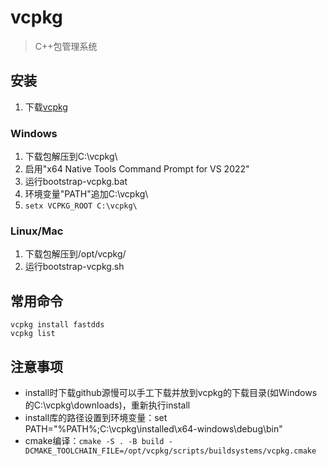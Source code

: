 # vcpkg
> C++包管理系统

## 安装
1. 下载[vcpkg](https://github.com/microsoft/vcpkg/releases/tag/2025.04.09)

### Windows
1. 下载包解压到C:\vcpkg\
1. 启用"x64 Native Tools Command Prompt for VS 2022"
1. 运行bootstrap-vcpkg.bat
1. 环境变量"PATH"追加C:\vcpkg\
1. ```setx VCPKG_ROOT C:\vcpkg\```

### Linux/Mac
1. 下载包解压到/opt/vcpkg/
1. 运行bootstrap-vcpkg.sh

## 常用命令
```
vcpkg install fastdds
vcpkg list
```

## 注意事项
* install时下载github源慢可以手工下载并放到vcpkg的下载目录(如Windows的C:\vcpkg\downloads\)，重新执行install
* install库的路径设置到环境变量：set PATH="%PATH%;C:\vcpkg\installed\x64-windows\debug\bin"
* cmake编译：```cmake -S . -B build -DCMAKE_TOOLCHAIN_FILE=/opt/vcpkg/scripts/buildsystems/vcpkg.cmake```